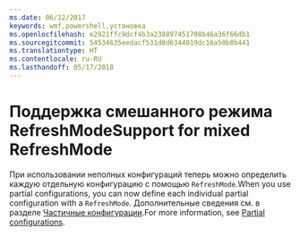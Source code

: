 ```yaml
---
ms.date: 06/12/2017
keywords: wmf,powershell,установка
ms.openlocfilehash: e2921ffc9dcf4b3a238897451708b46a36f66db1
ms.sourcegitcommit: 54534635eedacf531d8d6344019dc16a50b8b441
ms.translationtype: HT
ms.contentlocale: ru-RU
ms.lasthandoff: 05/17/2018
---
```

# <a name="support-for-mixed-refreshmode"></a><span data-ttu-id="6ec38-102">Поддержка смешанного режима RefreshMode</span><span class="sxs-lookup"><span data-stu-id="6ec38-102">Support for mixed RefreshMode</span></span>

<span data-ttu-id="6ec38-103">При использовании неполных конфигураций теперь можно определить каждую отдельную конфигурацию с помощью `RefreshMode`.</span><span class="sxs-lookup"><span data-stu-id="6ec38-103">When you use partial configurations, you can now define each individual partial configuration with a `RefreshMode`.</span></span>
<span data-ttu-id="6ec38-104">Дополнительные сведения см. в разделе [Частичные конфигурации](https://msdn.microsoft.com/powershell/dsc/partialconfigs).</span><span class="sxs-lookup"><span data-stu-id="6ec38-104">For more information, see [Partial configurations](https://msdn.microsoft.com/powershell/dsc/partialconfigs).</span></span>
